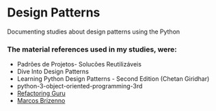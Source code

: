 # Design Patterns

Documenting studies about design patterns using the Python

### The material references used in my studies, were:

* Padrões de Projetos- Solucões Reutilizáveis
* Dive Into Design Patterns
* Learning Python Design Patterns - Second Edition (Chetan Giridhar)
* python-3-object-oriented-programming-3rd
* [Refactoring Guru](https://refactoring.guru/design-patterns/)
* [Marcos Brizenno](https://brizeno.wordpress.com/padroes/)
